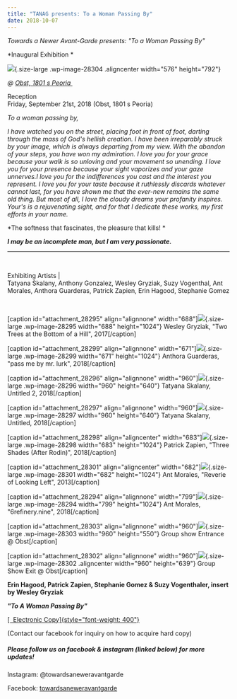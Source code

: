 ```yaml
---
title: "TANAG presents: To a Woman Passing By"
date: 2018-10-07
---
```


*Towards a Newer Avant-Garde presents: \"To a Woman Passing By\"*


*Inaugural Exhibition *

![](%7B%7B%20site.baseurl%20%7D%7D/assets/toawomanpassingby.png){.size-large .wp-image-28304 .aligncenter width="576" height="792"}

*@ [Obst, 1801 s Peoria ](http://obst.cloud/)*

Reception\
Friday, September 21st, 2018 (Obst, 1801 s Peoria)


*To a woman passing by,*

*I have watched you on the street, placing foot in front of foot, darting through the mass of God's hellish creation. I have been irreparably struck by your image, which is always departing from my view. With the abandon of your steps, you have won my admiration. I love you for your grace because your walk is so unloving and your movement so unending. I love you for your presence because your sight vaporizes and your gaze unnerves.I love you for the indifferences you cast and the interest you represent. I love you for your taste because it ruthlessly discards whatever cannot last, for you have shown me that the ever-new remains the same old thing. But most of all, I love the cloudy dreams your profanity inspires. Your's is a rejuvenating sight, and for that I dedicate these works, my first efforts in your name.*

*The softness that fascinates, the pleasure that kills! *

***I may be an incomplete man, but I am very passionate.***

------------------------------------------------------------------------

 

Exhibiting Artists |\
Tatyana Skalany, Anthony Gonzalez, Wesley Gryziak, Suzy Vogenthal, Ant Morales, Anthora Guarderas, Patrick Zapien, Erin Hagood, Stephanie Gomez

 

[caption id=\"attachment_28295\" align=\"alignnone\" width=\"688\"]![](%7B%7B%20site.baseurl%20%7D%7D/assets/womanpassing2-688x1024.jpg){.size-large .wp-image-28295 width="688" height="1024"} Wesley Gryziak, \"Two Trees at the Bottom of a Hill\", 2017[/caption]

[caption id=\"attachment_28299\" align=\"alignnone\" width=\"671\"]![](%7B%7B%20site.baseurl%20%7D%7D/assets/womanpassing6-671x1024.jpg){.size-large .wp-image-28299 width="671" height="1024"} Anthora Guarderas, \"pass me by mr. lurk\", 2018[/caption]

[caption id=\"attachment_28296\" align=\"alignnone\" width=\"960\"]![](%7B%7B%20site.baseurl%20%7D%7D/assets/womanpassing3-1024x683.jpg){.size-large .wp-image-28296 width="960" height="640"} Tatyana Skalany,\
Untitled 2, 2018[/caption]

[caption id=\"attachment_28297\" align=\"alignnone\" width=\"960\"]![](%7B%7B%20site.baseurl%20%7D%7D/assets/womanpassing4-1024x683.jpg){.size-large .wp-image-28297 width="960" height="640"} Tatyana Skalany,\
Untitled, 2018[/caption]

[caption id=\"attachment_28298\" align=\"aligncenter\" width=\"683\"]![](%7B%7B%20site.baseurl%20%7D%7D/assets/womanpassing5-683x1024.jpg){.size-large .wp-image-28298 width="683" height="1024"} Patrick Zapien, \"Three Shades (After Rodin)\", 2018[/caption]

[caption id=\"attachment_28301\" align=\"aligncenter\" width=\"682\"]![](%7B%7B%20site.baseurl%20%7D%7D/assets/womanpassing8-682x1024.jpg){.size-large .wp-image-28301 width="682" height="1024"} Ant Morales, \"Reverie of Looking Left\", 2013[/caption]

[caption id=\"attachment_28294\" align=\"alignnone\" width=\"799\"]![](%7B%7B%20site.baseurl%20%7D%7D/assets/womanpassing1-799x1024.jpg){.size-large .wp-image-28294 width="799" height="1024"} Ant Morales, \"6refinery.nine\", 2018[/caption]

[caption id=\"attachment_28303\" align=\"alignnone\" width=\"960\"]![](%7B%7B%20site.baseurl%20%7D%7D/assets/womanpassing10-1024x587.jpg){.size-large .wp-image-28303 width="960" height="550"} Group show Entrance @ Obst[/caption]

[caption id=\"attachment_28302\" align=\"alignnone\" width=\"960\"]![](%7B%7B%20site.baseurl%20%7D%7D/assets/womanpassing9-1024x682.jpg){.size-large .wp-image-28302 .aligncenter width="960" height="639"} Group Show Exit @ Obst[/caption]

**Erin Hagood, Patrick Zapien, Stephanie Gomez & Suzy Vogenthaler, insert by Wesley Gryziak**

***\"To A Woman Passing By\"***

[[  Electronic Copy]{style="font-weight: 400"}](https://archive.org/details/ToAWomanPassingByV2)

(Contact our facebook for inquiry on how to acquire hard copy)

##### Please follow us on facebook & instagram (linked below) for more updates!

Instagram: \@towardsaneweravantgarde

Facebook: [towardsaneweravantgarde](https://www.facebook.com/towardsaneweravantgarde/)

 
